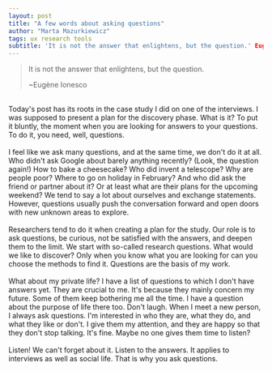 ```yaml
---
layout: post
title: "A few words about asking questions"
author: "Marta Mazurkiewicz"
tags: ux research tools
subtitle: 'It is not the answer that enlightens, but the question.' Eugène Ionesco 
---
```


>It is not the answer that enlightens, but the question.<br/>
>
>~Eugène Ionesco

<br/>
Today's post has its roots in the case study I did on one of the interviews. I was supposed to present a plan for the discovery phase. What is it? To put it bluntly, the moment when you are looking for answers to your questions. To do it, you need, well, questions.<br/>
<br/>
I feel like we ask many questions, and at the same time, we don't do it at all. Who didn't ask Google about barely anything recently? (Look, the question again!) How to bake a cheesecake? Who did invent a telescope? Why are people poor? Where to go on holiday in February? And who did ask the friend or partner about it? Or at least what are their plans for the upcoming weekend? We tend to say a lot about ourselves and exchange statements. However, questions usually push the conversation forward and open doors with new unknown areas to explore.<br/>
<br/>
Researchers tend to do it when creating a plan for the study. Our role is to ask questions, be curious, not be satisfied with the answers, and deepen them to the limit. We start with so-called research questions. What would we like to discover? Only when you know what you are looking for can you choose the methods to find it. Questions are the basis of my work.<br/>
<br/>
What about my private life? I have a list of questions to which I don't have answers yet. They are crucial to me. It's because they mainly concern my future. Some of them keep bothering me all the time. I have a question about the purpose of life there too. Don't laugh. When I meet a new person, I always ask questions. I'm interested in who they are, what they do, and what they like or don't. I give them my attention, and they are happy so that they don't stop talking. It's fine. Maybe no one gives them time to listen?<br/>
<br/>
Listen! We can't forget about it. Listen to the answers. It applies to interviews as well as social life. That is why you ask questions.
